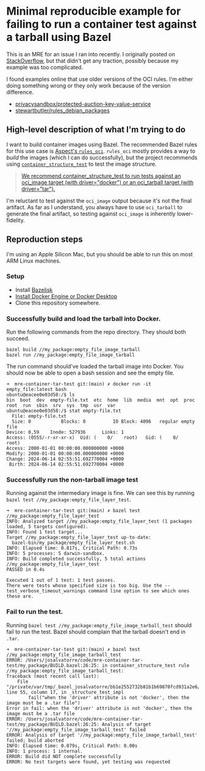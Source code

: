 # Minimal reproducible example for failing to run a container test against a tarball using Bazel

This is an MRE for an issue I ran into recently. I originally posted on [StackOverflow][1],
but that didn't get any traction, possibly because my example was too complicated.

I found examples online that use older versions of the OCI rules.
I'm either doing something wrong or they only work because of the version difference.

* [privacysandbox/protected-auction-key-value-service][5]
* [stewartbutler/rules_debian_packages][6]

## High-level description of what I'm trying to do

I want to build container images using Bazel.
The recommended Bazel rules for this use case is [Aspect's `rules_oci`](https://github.com/bazel-contrib/rules_oci).
`rules_oci` mostly provides a way to *build* the images (which I can do successfully),
but the project recommends using [`container_structure_test`][4] to test the image structure.

>[We recommend container_structure_test to run tests against an oci_image target (with driver="docker")
or an oci_tarball target (with driver="tar").][4]


I'm reluctant to test against the `oci_image` output because it's not the final artifact.
As far as I understand, you always have to use `oci_tarball` to generate the final artifact,
so testing against `oci_image` is inherently lower-fidelity.

## Reproduction steps

I'm using an Apple Silicon Mac, but you should be able to run this on most ARM Linux machines.

### Setup

* Install [Bazelisk][2]
* [Install Docker Engine or Docker Desktop][3]
* Clone this repository somewhere.

### Successfully build and load the tarball into Docker.

Run the following commands from the repo directory. They should both succeed.

```
bazel build //my_package:empty_file_image_tarball
bazel run //my_package:empty_file_image_tarball
```

The run command should've loaded the tarball image into Docker.
You should now be able to open a bash session and see the empty file.

```
➜  mre-container-tar-test git:(main) ✗ docker run -it empty_file:latest bash
ubuntu@eacee0e03d58:/$ ls
bin  boot  dev  empty-file.txt  etc  home  lib  media  mnt  opt  proc  root  run  sbin  srv  sys  tmp  usr  var
ubuntu@eacee0e03d58:/$ stat empty-file.txt
  File: empty-file.txt
  Size: 0         	Blocks: 0          IO Block: 4096   regular empty file
Device: 0,59	Inode: 527936      Links: 1
Access: (0555/-r-xr-xr-x)  Uid: (    0/    root)   Gid: (    0/    root)
Access: 2000-01-01 00:00:00.000000000 +0000
Modify: 2000-01-01 00:00:00.000000000 +0000
Change: 2024-06-14 02:55:51.692770004 +0000
 Birth: 2024-06-14 02:55:51.692770004 +0000
```

### Successfully run the non-tarball image test

Running against the intermediary image is fine.
We can see this by running `bazel test //my_package:empty_file_layer_test`.

```
➜  mre-container-tar-test git:(main) ✗ bazel test //my_package:empty_file_layer_test
INFO: Analyzed target //my_package:empty_file_layer_test (1 packages loaded, 5 targets configured).
INFO: Found 1 test target...
Target //my_package:empty_file_layer_test up-to-date:
  bazel-bin/my_package/empty_file_layer_test.sh
INFO: Elapsed time: 0.817s, Critical Path: 0.73s
INFO: 5 processes: 5 darwin-sandbox.
INFO: Build completed successfully, 5 total actions
//my_package:empty_file_layer_test                                       PASSED in 0.4s

Executed 1 out of 1 test: 1 test passes.
There were tests whose specified size is too big. Use the --test_verbose_timeout_warnings command line option to see which ones these are.
```

### Fail to run the test.

Running `bazel test //my_package:empty_file_image_tarball_test` should fail to run the test.
Bazel should complain that the tarball doesn't end in `.tar`.

```
➜  mre-container-tar-test git:(main) ✗ bazel test //my_package:empty_file_image_tarball_test
ERROR: /Users/josalvatorre/code/mre-container-tar-test/my_package/BUILD.bazel:26:25: in container_structure_test rule //my_package:empty_file_image_tarball_test:
Traceback (most recent call last):
	File "/private/var/tmp/_bazel_josalvatorre/bb1e2552732b81b1b69870fcd931a2e6/external/container_structure_test~/bazel/container_structure_test.bzl", line 55, column 17, in _structure_test_impl
		fail("when the 'driver' attribute is not 'docker', then the image must be a .tar file")
Error in fail: when the 'driver' attribute is not 'docker', then the image must be a .tar file
ERROR: /Users/josalvatorre/code/mre-container-tar-test/my_package/BUILD.bazel:26:25: Analysis of target '//my_package:empty_file_image_tarball_test' failed
ERROR: Analysis of target '//my_package:empty_file_image_tarball_test' failed; build aborted
INFO: Elapsed time: 0.079s, Critical Path: 0.00s
INFO: 1 process: 1 internal.
ERROR: Build did NOT complete successfully
ERROR: No test targets were found, yet testing was requested
```

[1]: https://stackoverflow.com/questions/78573248/cannot-run-container-structure-test-against-oci-tarball-in-bazel-rules-oci-con
[2]: https://github.com/bazelbuild/bazelisk
[3]: https://docs.docker.com/manuals/
[4]: https://github.com/bazel-contrib/rules_oci/blob/3d43cb1a1bb2f5edc15c7f48b406be3fb225e673/README.md?plain=1#L95-L97
[5]: https://github.com/privacysandbox/protected-auction-key-value-service/blob/9a60180f9d6f52a4ca805e5463ecc9e5e80e88f9/production/packaging/aws/data_server/BUILD.bazel#L120-L132
[6]: https://github.com/stewartbutler/rules_debian_packages/blob/a7931ba880bad577a43b8274c12fcf30b7e14886/e2e/smoke/BUILD.bazel#L52-L63
